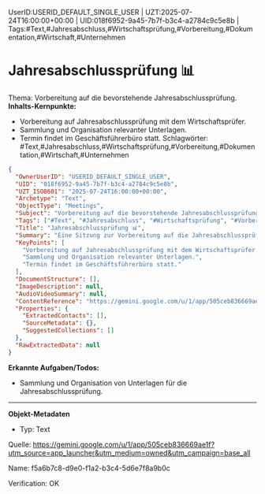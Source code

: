 UserID:USERID_DEFAULT_SINGLE_USER | UZT:2025-07-24T16:00:00+00:00 | UID:018f6952-9a45-7b7f-b3c4-a2784c9c5e8b | Tags:#Text,#Jahresabschluss,#Wirtschaftsprüfung,#Vorbereitung,#Dokumentation,#Wirtschaft,#Unternehmen
# **Jahresabschlussprüfung 📊**
Thema: Vorbereitung auf die bevorstehende Jahresabschlussprüfung.
**Inhalts-Kernpunkte:**
- Vorbereitung auf Jahresabschlussprüfung mit dem Wirtschaftsprüfer.
- Sammlung und Organisation relevanter Unterlagen.
- Termin findet im Geschäftsführerbüro statt.
Schlagwörter: #Text,#Jahresabschluss,#Wirtschaftsprüfung,#Vorbereitung,#Dokumentation,#Wirtschaft,#Unternehmen
```json
{
  "OwnerUserID": "USERID_DEFAULT_SINGLE_USER",
  "UID": "018f6952-9a45-7b7f-b3c4-a2784c9c5e8b",
  "UZT_ISO8601": "2025-07-24T16:00:00+00:00",
  "Archetype": "Text",
  "ObjectType": "Meetings",
  "Subject": "Vorbereitung auf die bevorstehende Jahresabschlussprüfung.",
  "Tags": ["#Text", "#Jahresabschluss", "#Wirtschaftsprüfung", "#Vorbereitung", "#Dokumentation", "#Wirtschaft", "#Unternehmen"],
  "Title": "Jahresabschlussprüfung 📊",
  "Summary": "Eine Sitzung zur Vorbereitung auf die Jahresabschlussprüfung mit einem Wirtschaftsprüfer, beinhaltet die Organisation relevanter Dokumente.",
  "KeyPoints": [
    "Vorbereitung auf Jahresabschlussprüfung mit dem Wirtschaftsprüfer.",
    "Sammlung und Organisation relevanter Unterlagen.",
    "Termin findet im Geschäftsführerbüro statt."
  ],
  "DocumentStructure": [],
  "ImageDescription": null,
  "AudioVideoSummary": null,
  "ContentReference": "https://gemini.google.com/u/1/app/505ceb836669ae1f?utm_source=app_launcher&utm_medium=owned&utm_campaign=base_all",
  "Properties": {
    "ExtractedContacts": [],
    "SourceMetadata": {},
    "SuggestedCollections": []
  },
  "RawExtractedData": null
}
```
**Erkannte Aufgaben/Todos:**
- Sammlung und Organisation von Unterlagen für die Jahresabschlussprüfung.

---
**Objekt-Metadaten**
- Typ: Text

Quelle: https://gemini.google.com/u/1/app/505ceb836669ae1f?utm_source=app_launcher&utm_medium=owned&utm_campaign=base_all

Name: f5a6b7c8-d9e0-f1a2-b3c4-5d6e7f8a9b0c

Verification: OK